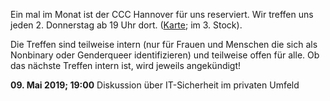 Ein mal im Monat ist der CCC Hannover für uns reserviert. Wir treffen uns jeden 2. Donnerstag ab 19 Uhr dort. ([Karte](https://www.openstreetmap.org/way/28166185#map=19/52.38811/9.71793); im 3. Stock).

Die Treffen sind teilweise intern (nur für Frauen und Menschen die sich als Nonbinary oder Genderqueer identifizieren) und teilweise offen für alle.
Ob das nächste Treffen intern ist, wird jeweils angekündigt!

<div class="box" markdown="1">
<strong>09. Mai 2019; 19:00</strong> Diskussion über IT-Sicherheit im privaten Umfeld
</div>
